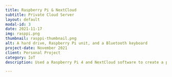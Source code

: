 ```yaml
---
title: Raspberry Pi & NextCloud
subtitle: Private Cloud Server
layout: default
modal-id: 3
date: 2021-11-17
img: rasppi.png
thumbnail: rasppi-thumbnail.png
alt: A hard drive, Raspberry Pi unit, and a Bluetooth keyboard
project-date: November 2021
client: Personal Project
category: IoT
description: Used a Raspberry Pi 4 and NextCloud software to create a private cloud server for my home network. The NextCloud server is hosted on Raspberry Pi, connected to my personal domain, and can be used anywhere in the world in the same manner as Dropbox, iCloud, etc.

---
```

